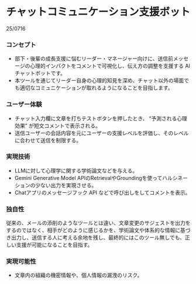 # **チャットコミュニケーション支援ボット**

25/0716

### **コンセプト**

* 部下・後輩の成長支援に悩むリーダー・マネージャー向けに、送信前メッセージの心理的インパクトをコメントで可視化し、伝え方の調整を支援する AI チャットボットです。  
* 本ツールを通じてリーダー自身の心理的知見を深め、チャット以外の場面でも適切なコミュニケーションが取れるようになることを目指します。


### **ユーザー体験**

* チャット入力欄に文章を打ちテストボタンを押したとき、 “予測される心理効果” が短文コメントで表示される。  
* 送信ユーザーの会話内容を元にユーザーの支援レベルを評価し、そのレベルに合わせて送信を制限する。

### **実現技術**

* LLMに対して心理学に関する学術論文などを与える。  
* Gemini Generative Model APIのRetrievalやGroundingを使ってハルシネーションの少ない出力を実現させる。  
* Chatアプリのメッセージフック API などで呼び出しをしてコメントを表示。

### **独自性**

従来の、メールの添削のようなツールとは違い、文章変更のサジェストを出力をするのではなく、相手がどのように感じるかを、学術論文や体系的な情報に基づき出力し、送信する人に考える余地を残し、最終的にはこのツール無しでも、正しい支援が可能になることを目指す。

### **実現可能性**

* 文章内の組織の機密情報や、個人情報の漏洩のリスク。
